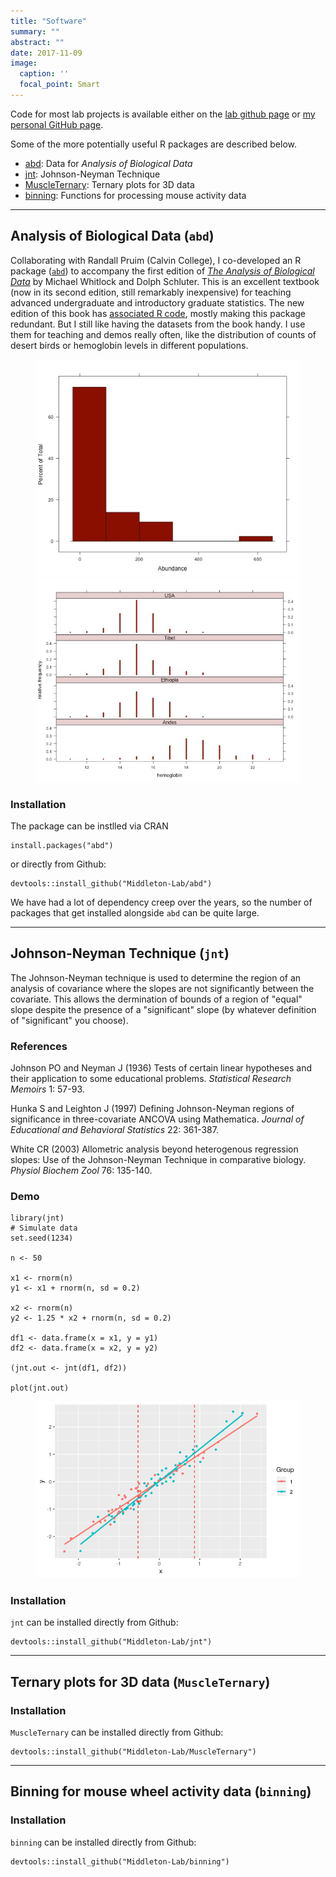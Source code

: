 ```yaml
---
title: "Software"
summary: ""
abstract: ""
date: 2017-11-09
image:
  caption: ''
  focal_point: Smart
---
```


Code for most lab projects is available either on the [lab github page](https://github.com/Middleton-Lab) or [my personal GitHub page](https://github.com/kmiddleton).

Some of the more potentially useful R packages are described below.

- [abd](#analysis-of-biological-data-abd): Data for *Analysis of Biological Data*
- [jnt](#johnsonneyman-technique-jnt): Johnson-Neyman Technique
- [MuscleTernary](#ternary-plots-for-3d-data-muscleternary): Ternary plots for 3D data
- [binning](binning-for-mouse-wheel-activity-data-binning): Functions for processing mouse activity data

<hr />

## Analysis of Biological Data (`abd`)

Collaborating with Randall Pruim (Calvin College), I co-developed an R package ([`abd`](https://github.com/kmiddleton/abd)) to accompany the first edition of [*The Analysis of Biological Data*](https://www.macmillanlearning.com/college/us/product/Analysis-of-Biological-Data/p/1936221489) by Michael Whitlock and Dolph Schluter. This is an excellent textbook (now in its second edition, still remarkably inexpensive) for teaching advanced undergraduate and introductory graduate statistics. The new edition of this book has [associated R code](https://whitlockschluter.zoology.ubc.ca/), mostly making this package redundant. But I still like having the datasets from the book handy. I use them for teaching and demos really often, like the distribution of counts of desert birds or hemoglobin levels in different populations.

<figure>
<img src="desertbirds.jpg"/>
<img src="hemoglobin.jpg"/>
</figure>

### Installation

The package can be instlled via CRAN

```{r}
install.packages("abd")
```

or directly from Github:

```{r}
devtools::install_github("Middleton-Lab/abd")
```

We have had a lot of dependency creep over the years, so the number of packages that get installed alongside `abd` can be quite large.

<hr />

## Johnson-Neyman Technique (`jnt`)

The Johnson-Neyman technique is used to determine the region of an analysis of covariance where the slopes are not significantly between the covariate. This allows the dermination of bounds of a region of "equal" slope despite the presence of a "significant" slope (by whatever definition of "significant" you choose).

### References

Johnson PO and Neyman J (1936) Tests of certain linear hypotheses and their application to some educational problems. *Statistical Research Memoirs* 1: 57-93.

Hunka S and Leighton J (1997) Defining Johnson-Neyman regions of significance in three-covariate ANCOVA using Mathematica. *Journal of Educational and Behavioral Statistics* 22: 361-387.

White CR (2003) Allometric analysis beyond heterogenous regression slopes: Use of the Johnson-Neyman Technique in comparative biology. *Physiol Biochem Zool* 76: 135-140.

### Demo

```{r}
library(jnt)
# Simulate data
set.seed(1234)

n <- 50

x1 <- rnorm(n)
y1 <- x1 + rnorm(n, sd = 0.2)

x2 <- rnorm(n)
y2 <- 1.25 * x2 + rnorm(n, sd = 0.2)

df1 <- data.frame(x = x1, y = y1)
df2 <- data.frame(x = x2, y = y2)

(jnt.out <- jnt(df1, df2))

plot(jnt.out)
```

<figure>
<img src="jnt-plot.png"/>
</figure>

### Installation

`jnt` can be installed directly from Github:

```{r}
devtools::install_github("Middleton-Lab/jnt")
```
<hr />

## Ternary plots for 3D data (`MuscleTernary`)

### Installation

`MuscleTernary` can be installed directly from Github:

```{r}
devtools::install_github("Middleton-Lab/MuscleTernary")
```

<hr />

## Binning for mouse wheel activity data (`binning`)

### Installation

`binning` can be installed directly from Github:

```{r}
devtools::install_github("Middleton-Lab/binning")
```
